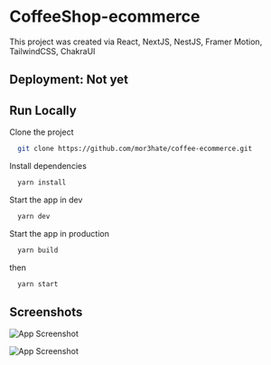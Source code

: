 # CoffeeShop-ecommerce

This project was created via React, NextJS, NestJS, Framer Motion, TailwindCSS, ChakraUI

## Deployment: Not yet

## Run Locally

Clone the project

```bash
  git clone https://github.com/mor3hate/coffee-ecommerce.git
```

Install dependencies

```bash
  yarn install
```

Start the app in dev

```bash
  yarn dev
```

Start the app in production

```bash
  yarn build
```

then

```bash
  yarn start
```

## Screenshots

![App Screenshot](https://i.imgur.com/Lg2izZF.png)

![App Screenshot](https://i.imgur.com/XzAMrmL.png)
